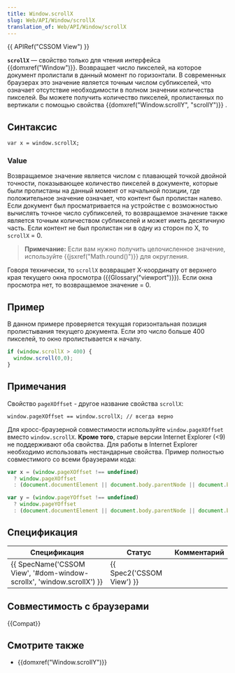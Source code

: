 ```yaml
---
title: Window.scrollX
slug: Web/API/Window/scrollX
translation_of: Web/API/Window/scrollX
---
```


{{ APIRef("CSSOM View") }}

**`scrollX`** — свойство только для чтения интерфейса {{domxref("Window")}}. Возвращает число пикселей, на которое документ пролистали в данный момент по горизонтали. В современных браузерах это значение является точным числом субпикселей, что означает отсутствие необходимости в полном значении количества пикселей. Вы можете получить количество пикселей, пролистанных по вертикали с помощью свойства {{domxref("Window.scrollY", "scrollY")}} .

## Синтаксис

```
var x = window.scrollX;
```

### Value

Возвращаемое значение является числом с плавающей точкой двойной точности, показывающее количество пикселей в документе, которые были пролистаны на данный момент от начальной позиции, где положительное значение означает, что контент был пролистан налево. Если документ был просматривается на устройстве с возможностью вычислять точное число субпикселей, то возвращаемое значение также является точным количеством субпикселей и может иметь десятичную часть. Если контент не был пролистан ни в одну из сторон по X, то `scrollX` = 0.

> **Примечание:** Если вам нужно получить целочисленное значение, используйте {{jsxref("Math.round()")}} для округления.

Говоря технически, то `scrollX` возвращает X-координату от верхнего края текущего окна просмотра ({{Glossary("viewport")}}). Если окна просмотра нет, то возвращаемое значение = 0.

## Пример

В данном примере проверяется текущая горизонтальная позиция пролистывания текущего документа. Если это число больше 400 пикселей, то окно пролистывается к началу.

```js
if (window.scrollX > 400) {
  window.scroll(0,0);
}
```

## Примечания

Свойство `pageXOffset` - другое название свойства `scrollX`:

```
window.pageXOffset == window.scrollX; // всегда верно
```

Для кросс-браузерной совместимости используйте `window.pageXOffset` вместо `window.scrollX`. **Кроме того**, старые версии Internet Explorer (<9) не поддерживают оба свойства. Для работы в Internet Explorer необходимо использовать нестандарные свойства. Пример полностью совместимого со всеми браузерами кода:

```js
var x = (window.pageXOffset !== undefined)
  ? window.pageXOffset
  : (document.documentElement || document.body.parentNode || document.body).scrollLeft;

var y = (window.pageYOffset !== undefined)
  ? window.pageYOffset
  : (document.documentElement || document.body.parentNode || document.body).scrollTop;
```

## Спецификация

| Спецификация                                                                                 | Статус                           | Комментарий |
| -------------------------------------------------------------------------------------------- | -------------------------------- | ----------- |
| {{ SpecName('CSSOM View', '#dom-window-scrollx', 'window.scrollX') }} | {{ Spec2('CSSOM View') }} |             |

## Совместимость с браузерами

{{Compat}}

## Смотрите также

- {{domxref("Window.scrollY")}}
